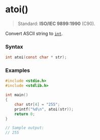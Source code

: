 # atoi()

> Standard: **ISO/IEC 9899:1990** (C90).

Convert ASCII string to [`int`](/data-types/int/).

### Syntax

```c
int atoi(const char * str);
```

### Examples

```c
#include <stdio.h>
#include <stdlib.h>

int main()
{
    char str[4] = "255";
    printf("%d\n", atoi(str));
    return 0;
}

// Sample output:
// 255
```
